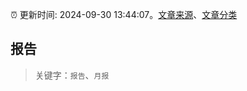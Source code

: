 :alarm_clock: 更新时间: 2024-09-30 13:44:07。[文章来源](/README.md)、[文章分类](/TAGS.md)

## 报告


> 关键字：`报告`、`月报`



